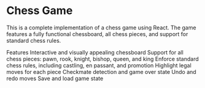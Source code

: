# Chess Game
This is a complete implementation of a chess game using React. The game features a fully functional chessboard, all chess pieces, and support for standard chess rules.

Features
Interactive and visually appealing chessboard
Support for all chess pieces: pawn, rook, knight, bishop, queen, and king
Enforce standard chess rules, including castling, en passant, and promotion
Highlight legal moves for each piece
Checkmate detection and game over state
Undo and redo moves
Save and load game state
